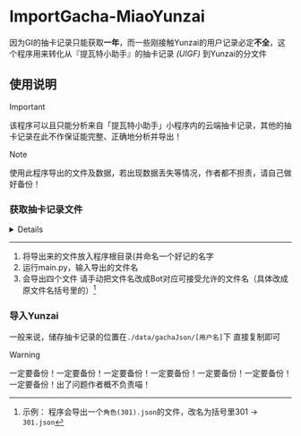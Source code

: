 # ImportGacha-MiaoYunzai

因为GI的抽卡记录只能获取**一年**，而一些刚接触Yunzai的用户记录必定**不全**，这个程序用来转化从『提瓦特小助手』的抽卡记录 *(UIGF)* 到Yunzai的分文件

## 使用说明
> [!IMPORTANT]
> 该程序可以且只能分析来自「提瓦特小助手」小程序内的云端抽卡记录，其他的抽卡记录在此不作保证能完整、正确地分析并导出！

> [!NOTE]
> 使用此程序导出的文件及数据，若出现数据丢失等情况，作者都不担责，请自己做好备份！

### 获取抽卡记录文件

<details>
  
**要先成功获取到抽卡连接**
小程序大多数都不支持下载文件，推荐去浏览器内操作！！！


------------  
#### 从提瓦特小组手中打开

1. 打开「提瓦特小助手」小程序   
2. 打开「抽卡分析（同步云端）」
3. 点击查询按钮下方的「抽卡记录手动补全/导入导出」


#### 直接打开

1. 打开浏览器 直接输入网址`https://www.lelaer.com/uigf.php`

------------

1. 拖到页面最下方，点击「我要导出UIGF抽卡记录文件」
2. 在上方输入框内输入你的UID与抽卡分析链接（用于验证UID归属权）
3. 下载导出的文件
</details>

------------

1. 将导出来的文件放入程序根目录(并命名一个好记的名字
2. 运行main.py，输入导出的文件名
3. 会导出四个文件 请手动把文件名改成Bot对应可接受允许的文件名（具体改成原文件名括号里的）[^1]

[^1]: 示例： 程序会导出一个`角色(301).json`的文件，改名为括号里301 -> `301.json`

### 导入Yunzai

一般来说，储存抽卡记录的位置在`./data/gachaJson/[用户名]`下 直接复制即可

> [!WARNING]
> 一定要备份！一定要备份！一定要备份！一定要备份！一定要备份！一定要备份！一定要备份！出了问题作者概不负责喵！
